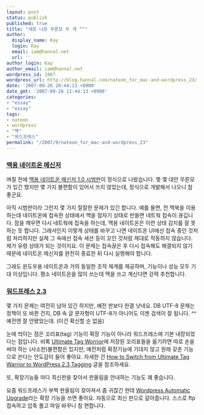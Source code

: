 ```yaml
---
layout: post
status: publish
published: true
title: "새로 나온 무른모 두 개 ^^"
author:
  display_name: Kay
  login: Kay
  email: iam@hannal.net
  url: ''
author_login: Kay
author_email: iam@hannal.net
wordpress_id: 1067
wordpress_url: http://blog.hannal.com/nateon_for_mac-and-wordpress_23/
date: '2007-09-26 20:44:13 +0900'
date_gmt: '2007-09-26 11:44:13 +0900'
categories:
- "essay"
- "essay"
tags:
- nateon
- wordpress
- "맥"
- "워드프레스"
permalink: "/2007/9/nateon_for_mac-and-wordpress_23"
---
```

<h3><a href="http://nateonweb.nate.com/help/maclinux/mac_download.htm">맥용 네이트온 메신저</a></h3>
<p>며칠 전에 <a href="http://nateonweb.nate.com/help/maclinux/mac_download.htm">맥용 네이트온 메신저 1.0 시범판</a>이 정식으로 나왔습니다. 몇 몇 대안 무른모가 있긴 했지만 몇 가지 불편함이 있어서 쓰지 않았는데, 정식으로 개발해서 나오니 참 좋군요.</p>
<p>아직 시범판이라 그런지 몇 가지 잘잘한 문제가 있긴 합니다. 예를 들면, 전 맥북을 이용하는데 네이트온에 접속한 상태에서 맥을 잠자기 상태로 만들면 네트웍 접속이 끊깁니다. 잠을 깨우면 다시 네트웍에 접속을 하는데, 맥용 네이트온은 이런 상태 감지를 잘 못하는 듯 합니다. 그래서인지 이렇게 상태를 바꾸고 나면 네이트온 UI에선 접속 중인 것처럼 처리하지만 실제 그 속에선 접속 세션 등이 꼬인 것처럼 제대로 작동하지 않습니다. 제가 유령 상태가 되는 것이지요. 이 문제는 접속끊은 후 다시 접속해도 해결되지 않기 때문에 네이트온 메신저를 완전히 종료한 뒤 다시 실행해야 합니다.</p>
<p>그래도 윈도우용 네이트온과 거의 동일한 조작 체계를 제공하며, 기능이나 성능 모두 기대 이상입니다. 평소 네이트온을 많이 쓰는데 맥을 쓰고 계신다면 강력 추천합니다.</p>
<h3><a href="http://wordpress.org/download/">워드프레스 2.3</a></h3>
<p>몇 가지 문제는 여전히 남아 있긴 하지만, 예전 판보다 한결 낫네요. DB UTF-8 문제는 정책이 또 바뀐 건지, DB 속 글 문자형이 UTF-8가 아니어도 이젠 검색이 잘 됩니다. ^^ 예전엔 잘 안됐었는데. (이건 확신할 순 없음)</p>
<p>눈에 띄이는 점은 꼬리표(tag) 기능이 확장 기능이 아니라 워드프레스에 기본 내장되었다는 점입니다. 비록 <a href="http://www.neato.co.nz/ultimate-tag-warrior/">Ultimate Tag Worrior</a>에 저장된 꼬리표들을 옮기려면 따로 손을 써야 하는 (사소한)불편함은 있지만, 예전처럼 확장기능에 기대지 않고 원래 갖춘 기능으로 쓴다는 안도감이 들어 좋아요. 자세한 건 <a href="http://www.lifespy.com/2007/how-to-switch-from-ultimate-tag-warrior-to-wordpress-23-tagging/">How to Switch from Ultimate Tag Warrior to WordPress 2.3 Tagging</a> 글을 참조하세요.</p>
<p>또, 확장기능들 마다 최신판을 찾아서 판올림을 안내하는 기능도 꽤 좋습니다.</p>
<p>요즘 워드프레스가 부쩍 판올림이 잦아져서 좀 귀찮긴 한데 <a href="http://techie-buzz.com/wordpress-plugins/wordpress-automatic-upgrade-plugin-update.html">Wordpress Automatic Upgrade</a>라는 확장 기능을 쓰면 좋아요. 자동으로 최신 판으로 갈아줍니다. 스스로 ftp 접속하고 압축 풀고 파일 바꾸니 참 편합니다.</p>
